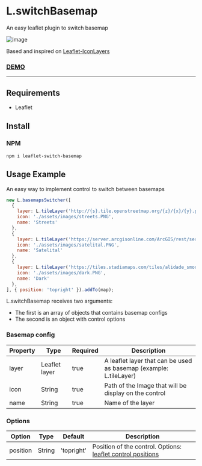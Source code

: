 # L.switchBasemap
An easy leaflet plugin to switch basemap

![image](https://user-images.githubusercontent.com/57905996/151394503-ee33793b-1d6e-4160-847e-ae854269728f.png)

Based and inspired on [Leaflet-IconLayers](https://github.com/ScanEx/Leaflet-IconLayers)

### [DEMO](https://elegant-meninsky-515912.netlify.app)

-----------------------------------------------------------------------------------
## Requirements

<ul>
  <li>Leaflet</li>
</ul>

## Install

### NPM

```
npm i leaflet-switch-basemap
```  

## Usage Example

An easy way to implement control to switch between basemaps

```javascript
new L.basemapsSwitcher([
  {
    layer: L.tileLayer('http://{s}.tile.openstreetmap.org/{z}/{x}/{y}.png').addTo(map),
    icon: './assets/images/streets.PNG',
    name: 'Streets'
  },
  {
    layer: L.tileLayer('https://server.arcgisonline.com/ArcGIS/rest/services/World_Imagery/MapServer/tile/{z}/{y}/{x}'),
    icon: './assets/images/satelital.PNG',
    name: 'Satelital'
  },
  {
    layer: L.tileLayer('https://tiles.stadiamaps.com/tiles/alidade_smooth_dark/{z}/{x}/{y}{r}.png'),
    icon: './assets/images/dark.PNG',
    name: 'Dark'
  },
], { position: 'topright' }).addTo(map);

```
L.switchBasemap receives two arguments:
<ul>
  <li>The first is an array of objects that contains basemap configs</li>
  <li>The second is an object with control options</li>
</ul>

### Basemap config

| Property | Type   | Required  | Description                         |
| ------------|--- | -------- | ----------------------------------------- |
| layer     | Leaflet layer | true     | A leaflet layer that can be used as basemap (example: L.tileLayer)            |
| icon | String |true| Path of the Image that will be display on the control |
| name | String  | true | Name of the layer |

### Options
| Option	  | Type | Default  | Description                       |
| ------------|--- | -------- | ----------------------------------------- |
| position	  |String | 'topright'    | Position of the control. Options: [leaflet control positions](https://docs.eegeo.com/eegeo.js/v0.1.665/docs/leaflet/L.Control/#control-positions) |

